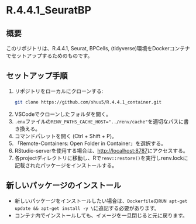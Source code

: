 # R.4.4.1_SeuratBP

## 概要
このリポジトリは、R.4.4.1, Seurat, BPCells, (tidyverse)環境をDockerコンテナでセットアップするためのものです。

## セットアップ手順

1. リポジトリをローカルにクローンする:
    ```bash
    git clone https://github.com/shuu5/R.4.4.1_container.git
    ```
2. VSCodeでクローンしたフォルダを開く。
3. `.env`ファイルの`RENV_PATHS_CACHE_HOST="../renv/cache"`を適切なパスに書き換える。
4. コマンドパレットを開く (Ctrl + Shift + P)。
5. 「Remote-Containers: Open Folder in Container」を選択する。
6. RStudio-serverを使用する場合は、[http://localhost:8787](http://localhost:8787)にアクセスする。
7. 各projectディレクトリに移動し、Rで`renv::restore()`を実行しrenv.lockに記載されたパッケージをインストールする。

## 新しいパッケージのインストール

- 新しいパッケージをインストールしたい場合は、`Dockerfile`の`RUN apt-get update && apt-get install -y \`に追記する必要があります。
- コンテナ内でインストールしても、イメージを一旦閉じると元に戻ります。